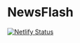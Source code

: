 # NewsFlash

[![Netlify Status](https://api.netlify.com/api/v1/badges/ecd06480-710e-4ec9-99de-15cad0b1bb46/deploy-status)](https://app.netlify.com/sites/jrnewsflash/deploys)
